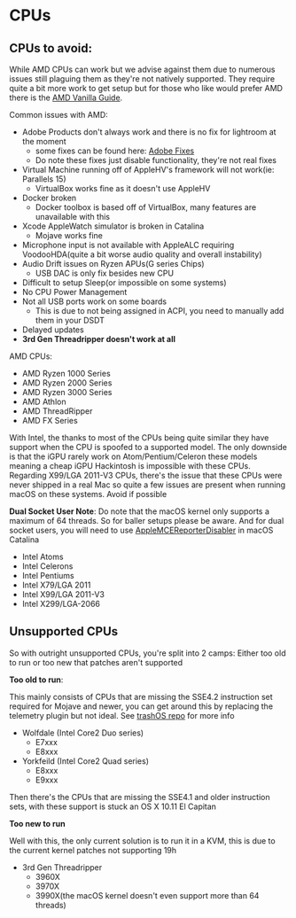 # CPUs

## CPUs to avoid:

While AMD CPUs can work but we advise against them due to numerous issues still plaguing them as they're not natively supported. They require quite a bit more work to get setup but for those who like would prefer AMD there is the [AMD Vanilla Guide](https://vanilla.amd-osx.com). 

Common issues with AMD:
* Adobe Products don't always work and there is no fix for lightroom at the moment
   * some fixes can be found here: [Adobe Fixes](https://adobe.amd-osx.com/)
   * Do note these fixes just disable functionality, they're not real fixes
* Virtual Machine running off of AppleHV's framework will not work(ie: Parallels 15)
   * VirtualBox works fine as it doesn't use AppleHV
* Docker broken
   * Docker toolbox is based off of VirtualBox, many features are unavailable with this
* Xcode AppleWatch simulator is broken in Catalina
   * Mojave works fine
* Microphone input is not available with AppleALC requiring VoodooHDA(quite a bit worse audio quality and overall instability)
* Audio Drift issues on Ryzen APUs(G series Chips)
   * USB DAC is only fix besides new CPU
* Difficult to setup Sleep(or impossible on some systems)
* No CPU Power Management
* Not all USB ports work on some boards
   * This is due to not being assigned in ACPI, you need to manually add them in your DSDT
* Delayed updates
* **3rd Gen Threadripper doesn't work at all**

AMD CPUs:
* AMD Ryzen 1000 Series
* AMD Ryzen 2000 Series
* AMD Ryzen 3000 Series
* AMD Athlon
* AMD ThreadRipper
* AMD FX Series

With Intel, the thanks to most of the CPUs being quite similar they have support when the CPU is spoofed to a supported model. The only downside is that the iGPU rarely work on Atom/Pentium/Celeron these models meaning a cheap iGPU Hackintosh is impossible with these CPUs. Regarding X99/LGA 2011-V3 CPUs, there's the issue that these CPUs were never shipped in a real Mac so quite a few issues are present when running macOS on these systems. Avoid if possible

**Dual Socket User Note**: Do note that the macOS kernel only supports a maximum of 64 threads. So for baller setups please be aware. And for dual socket users, you will need to use [AppleMCEReporterDisabler](https://github.com/acidanthera/bugtracker/files/3703498/AppleMCEReporterDisabler.kext.zip) in macOS Catalina

* Intel Atoms
* Intel Celerons
* Intel Pentiums
* Intel X79/LGA 2011
* Intel X99/LGA 2011-V3
* Intel X299/LGA-2066

## Unsupported CPUs

So with outright unsupported CPUs, you're split into 2 camps: Either too old to run or too new that patches aren't supported

**Too old to run**:

This mainly consists of CPUs that are missing the SSE4.2 instruction set required for Mojave and newer, you can get around this by replacing the telemetry plugin but not ideal. See [trashOS repo](https://github.com/khronokernel/trashOS) for more info

* Wolfdale (Intel Core2 Duo series)
   * E7xxx
   * E8xxx
* Yorkfeild (Intel Core2 Quad series)
   * E8xxx
   * E9xxx

Then there's the CPUs that are missing the SSE4.1 and older instruction sets, with these support is stuck an OS X 10.11 El Capitan


**Too new to run**

Well with this, the only current solution is to run it in a KVM, this is due to the current kernel patches not supporting 19h

* 3rd Gen Threadripper
   * 3960X
   * 3970X
   * 3990X(the macOS kernel doesn't even support more than 64 threads)

